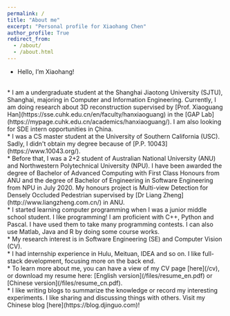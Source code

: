 ```yaml
---
permalink: /
title: "About me"
excerpt: "Personal profile for Xiaohang Chen"
author_profile: True
redirect_from: 
  - /about/
  - /about.html
---
```


* Hello, I’m Xiaohang!
<br>
* I am a undergraduate student at the Shanghai Jiaotong University (SJTU), Shanghai, majoring in Computer and Information Engineering. Currently, I am doing research about 3D reconstruction supervised by [Prof. Xiaoguang Han](https://sse.cuhk.edu.cn/en/faculty/hanxiaoguang) in the [GAP Lab](https://mypage.cuhk.edu.cn/academics/hanxiaoguang/). I am also looking for SDE intern opportunities in Çhina.
<br>
* I was a CS master student at the University of Southern California (USC). Sadly, I didn't obtain my degree because of [P.P. 10043](https://www.10043.org/).
<br>
* Before that, I was a 2+2 student of Australian National University (ANU) and Northwestern Polytechnical University (NPU). I have been awarded the degree of Bachelor of Advanced Computing with First Class Honours from ANU and the degree of Bachelor of Engineering in Software Engineering from NPU in July 2020. My honours project is Multi-view Detection for Densely Occluded Pedestrian supervised by [Dr Liang Zheng](http://www.liangzheng.com.cn/) in ANU.
<br>
* I started learning computer programming when I was a junior middle school student. I like programming! I am proficient with C++, Python and Pascal. I have used them to take many programming contests. I can also use Matlab, Java and R by doing some course works.
<br>
* My research interest is in Software Engineering (SE) and Computer Vision (CV). 
<br>
* I had internship experience in Hulu, Meituan, IDEA and so on. I like full-stack development, focusing more on the back end.
<br>
* To learn more about me, you can have a view of my CV page [here](/cv), or download my resume here: [English version](/files/resume_en.pdf) or [Chinese version](/files/resume_cn.pdf).
<br>
* I like writing blogs to summarize the knowledge or record my interesting experiments. I like sharing and discussing things with others. Visit my Chinese blog [here](https://blog.djinguo.com)!
